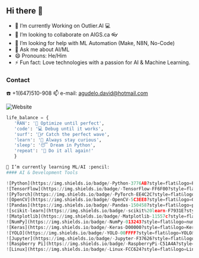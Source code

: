 ## Hi there 👋


- 🔭 I’m currently Working on Outlier.AI :computer: 
- 👯 I’m looking to collaborate on AIGS.ca :eyeglasses:
- 🤔 I’m looking for help with ML Automation (Make, N8N, No-Code)
- 💬 Ask me about AI/ML
- 😄 Pronouns: He/Him
- ⚡ Fun fact: Love technologies with a passion for AI & Machine Learning. 


### Contact 
:phone: +1(647)510-908
📫 e-mail: agudelo.david@hotmail.com

![Website](https://img.shields.io/website?url=https%3A%2F%2Fwww.linkedin.com%2Fin%2Fagudelodavid%2F)
 



```python
life_balance = {
   'RAN': '📡 Optimize until perfect',
   'code': '💻 Debug until it works',
   'surf': '🏄‍♂️ Catch the perfect wave',
   'learn': '🧠 Always stay curious',
   'sleep': '😴 Dream in Python',
   'repeat': '🔄 Do it all again!'
   }

🌱 I’m currently learning ML/AI :pencil: 
#### AI & Development Tools

![Python](https://img.shields.io/badge/-Python-3776AB?style=flat&logo=Python&logoColor=white)
![TensorFlow](https://img.shields.io/badge/-TensorFlow-FF6F00?style=flat&logo=TensorFlow&logoColor=white)
![PyTorch](https://img.shields.io/badge/-PyTorch-EE4C2C?style=flat&logo=PyTorch&logoColor=white)
![OpenCV](https://img.shields.io/badge/-OpenCV-5C3EE8?style=flat&logo=OpenCV&logoColor=white)
![Pandas](https://img.shields.io/badge/-Pandas-150458?style=flat&logo=pandas&logoColor=white)
![scikit-learn](https://img.shields.io/badge/-scikit%20learn-F7931E?style=flat&logo=scikit-learn&logoColor=white)
![Matplotlib](https://img.shields.io/badge/-Matplotlib-11557c?style=flat&logo=Python&logoColor=white)
![NumPy](https://img.shields.io/badge/-NumPy-013243?style=flat&logo=numpy&logoColor=white)
![Keras](https://img.shields.io/badge/-Keras-D00000?style=flat&logo=Keras&logoColor=white)
![YOLO](https://img.shields.io/badge/-YOLO-00FFFF?style=flat&logo=YOLO&logoColor=black)
![Jupyter](https://img.shields.io/badge/-Jupyter-F37626?style=flat&logo=Jupyter&logoColor=white)
![Raspberry Pi](https://img.shields.io/badge/-RaspberryPi-C51A4A?style=flat&logo=Raspberry-Pi)
![Linux](https://img.shields.io/badge/-Linux-FCC624?style=flat&logo=Linux&logoColor=black)